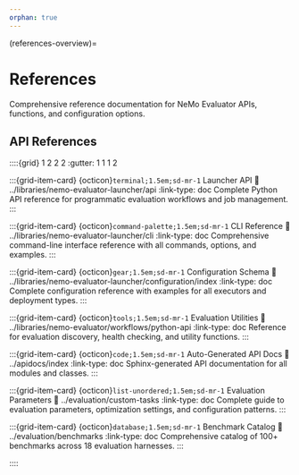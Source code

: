 ```yaml
---
orphan: true
---
```


(references-overview)=

# References

Comprehensive reference documentation for NeMo Evaluator APIs, functions, and configuration options.

## API References

::::{grid} 1 2 2 2
:gutter: 1 1 1 2

:::{grid-item-card} {octicon}`terminal;1.5em;sd-mr-1` Launcher API
:link: ../libraries/nemo-evaluator-launcher/api
:link-type: doc
Complete Python API reference for programmatic evaluation workflows and job management.
:::

:::{grid-item-card} {octicon}`command-palette;1.5em;sd-mr-1` CLI Reference
:link: ../libraries/nemo-evaluator-launcher/cli
:link-type: doc
Comprehensive command-line interface reference with all commands, options, and examples.
:::

:::{grid-item-card} {octicon}`gear;1.5em;sd-mr-1` Configuration Schema
:link: ../libraries/nemo-evaluator-launcher/configuration/index
:link-type: doc
Complete configuration reference with examples for all executors and deployment types.
:::

:::{grid-item-card} {octicon}`tools;1.5em;sd-mr-1` Evaluation Utilities
:link: ../libraries/nemo-evaluator/workflows/python-api
:link-type: doc
Reference for evaluation discovery, health checking, and utility functions.
:::

:::{grid-item-card} {octicon}`code;1.5em;sd-mr-1` Auto-Generated API Docs
:link: ../apidocs/index
:link-type: doc
Sphinx-generated API documentation for all modules and classes.
:::

:::{grid-item-card} {octicon}`list-unordered;1.5em;sd-mr-1` Evaluation Parameters
:link: ../evaluation/custom-tasks
:link-type: doc
Complete guide to evaluation parameters, optimization settings, and configuration patterns.
:::

:::{grid-item-card} {octicon}`database;1.5em;sd-mr-1` Benchmark Catalog
:link: ../evaluation/benchmarks
:link-type: doc
Comprehensive catalog of 100+ benchmarks across 18 evaluation harnesses.
:::

::::


